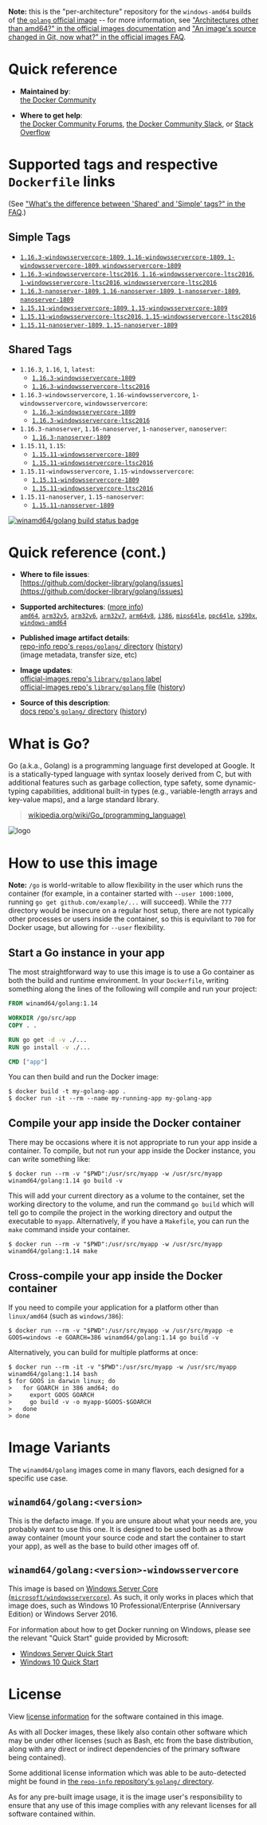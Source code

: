 <!--

********************************************************************************

WARNING:

    DO NOT EDIT "golang/README.md"

    IT IS AUTO-GENERATED

    (from the other files in "golang/" combined with a set of templates)

********************************************************************************

-->

**Note:** this is the "per-architecture" repository for the `windows-amd64` builds of [the `golang` official image](https://hub.docker.com/_/golang) -- for more information, see ["Architectures other than amd64?" in the official images documentation](https://github.com/docker-library/official-images#architectures-other-than-amd64) and ["An image's source changed in Git, now what?" in the official images FAQ](https://github.com/docker-library/faq#an-images-source-changed-in-git-now-what).

# Quick reference

-	**Maintained by**:  
	[the Docker Community](https://github.com/docker-library/golang)

-	**Where to get help**:  
	[the Docker Community Forums](https://forums.docker.com/), [the Docker Community Slack](https://dockr.ly/slack), or [Stack Overflow](https://stackoverflow.com/search?tab=newest&q=docker)

# Supported tags and respective `Dockerfile` links

(See ["What's the difference between 'Shared' and 'Simple' tags?" in the FAQ](https://github.com/docker-library/faq#whats-the-difference-between-shared-and-simple-tags).)

## Simple Tags

-	[`1.16.3-windowsservercore-1809`, `1.16-windowsservercore-1809`, `1-windowsservercore-1809`, `windowsservercore-1809`](https://github.com/docker-library/golang/blob/f12c995e27fef88ccb984605ab4748737ae3a778/1.16/windows/windowsservercore-1809/Dockerfile)
-	[`1.16.3-windowsservercore-ltsc2016`, `1.16-windowsservercore-ltsc2016`, `1-windowsservercore-ltsc2016`, `windowsservercore-ltsc2016`](https://github.com/docker-library/golang/blob/f12c995e27fef88ccb984605ab4748737ae3a778/1.16/windows/windowsservercore-ltsc2016/Dockerfile)
-	[`1.16.3-nanoserver-1809`, `1.16-nanoserver-1809`, `1-nanoserver-1809`, `nanoserver-1809`](https://github.com/docker-library/golang/blob/f12c995e27fef88ccb984605ab4748737ae3a778/1.16/windows/nanoserver-1809/Dockerfile)
-	[`1.15.11-windowsservercore-1809`, `1.15-windowsservercore-1809`](https://github.com/docker-library/golang/blob/a0efffd2a9f3b2f6396a78cc7a46d5baddf74b2a/1.15/windows/windowsservercore-1809/Dockerfile)
-	[`1.15.11-windowsservercore-ltsc2016`, `1.15-windowsservercore-ltsc2016`](https://github.com/docker-library/golang/blob/a0efffd2a9f3b2f6396a78cc7a46d5baddf74b2a/1.15/windows/windowsservercore-ltsc2016/Dockerfile)
-	[`1.15.11-nanoserver-1809`, `1.15-nanoserver-1809`](https://github.com/docker-library/golang/blob/a0efffd2a9f3b2f6396a78cc7a46d5baddf74b2a/1.15/windows/nanoserver-1809/Dockerfile)

## Shared Tags

-	`1.16.3`, `1.16`, `1`, `latest`:
	-	[`1.16.3-windowsservercore-1809`](https://github.com/docker-library/golang/blob/f12c995e27fef88ccb984605ab4748737ae3a778/1.16/windows/windowsservercore-1809/Dockerfile)
	-	[`1.16.3-windowsservercore-ltsc2016`](https://github.com/docker-library/golang/blob/f12c995e27fef88ccb984605ab4748737ae3a778/1.16/windows/windowsservercore-ltsc2016/Dockerfile)
-	`1.16.3-windowsservercore`, `1.16-windowsservercore`, `1-windowsservercore`, `windowsservercore`:
	-	[`1.16.3-windowsservercore-1809`](https://github.com/docker-library/golang/blob/f12c995e27fef88ccb984605ab4748737ae3a778/1.16/windows/windowsservercore-1809/Dockerfile)
	-	[`1.16.3-windowsservercore-ltsc2016`](https://github.com/docker-library/golang/blob/f12c995e27fef88ccb984605ab4748737ae3a778/1.16/windows/windowsservercore-ltsc2016/Dockerfile)
-	`1.16.3-nanoserver`, `1.16-nanoserver`, `1-nanoserver`, `nanoserver`:
	-	[`1.16.3-nanoserver-1809`](https://github.com/docker-library/golang/blob/f12c995e27fef88ccb984605ab4748737ae3a778/1.16/windows/nanoserver-1809/Dockerfile)
-	`1.15.11`, `1.15`:
	-	[`1.15.11-windowsservercore-1809`](https://github.com/docker-library/golang/blob/a0efffd2a9f3b2f6396a78cc7a46d5baddf74b2a/1.15/windows/windowsservercore-1809/Dockerfile)
	-	[`1.15.11-windowsservercore-ltsc2016`](https://github.com/docker-library/golang/blob/a0efffd2a9f3b2f6396a78cc7a46d5baddf74b2a/1.15/windows/windowsservercore-ltsc2016/Dockerfile)
-	`1.15.11-windowsservercore`, `1.15-windowsservercore`:
	-	[`1.15.11-windowsservercore-1809`](https://github.com/docker-library/golang/blob/a0efffd2a9f3b2f6396a78cc7a46d5baddf74b2a/1.15/windows/windowsservercore-1809/Dockerfile)
	-	[`1.15.11-windowsservercore-ltsc2016`](https://github.com/docker-library/golang/blob/a0efffd2a9f3b2f6396a78cc7a46d5baddf74b2a/1.15/windows/windowsservercore-ltsc2016/Dockerfile)
-	`1.15.11-nanoserver`, `1.15-nanoserver`:
	-	[`1.15.11-nanoserver-1809`](https://github.com/docker-library/golang/blob/a0efffd2a9f3b2f6396a78cc7a46d5baddf74b2a/1.15/windows/nanoserver-1809/Dockerfile)

[![winamd64/golang build status badge](https://img.shields.io/jenkins/s/https/doi-janky.infosiftr.net/job/multiarch/job/windows-amd64/job/golang.svg?label=winamd64/golang%20%20build%20job)](https://doi-janky.infosiftr.net/job/multiarch/job/windows-amd64/job/golang/)

# Quick reference (cont.)

-	**Where to file issues**:  
	[https://github.com/docker-library/golang/issues](https://github.com/docker-library/golang/issues)

-	**Supported architectures**: ([more info](https://github.com/docker-library/official-images#architectures-other-than-amd64))  
	[`amd64`](https://hub.docker.com/r/amd64/golang/), [`arm32v5`](https://hub.docker.com/r/arm32v5/golang/), [`arm32v6`](https://hub.docker.com/r/arm32v6/golang/), [`arm32v7`](https://hub.docker.com/r/arm32v7/golang/), [`arm64v8`](https://hub.docker.com/r/arm64v8/golang/), [`i386`](https://hub.docker.com/r/i386/golang/), [`mips64le`](https://hub.docker.com/r/mips64le/golang/), [`ppc64le`](https://hub.docker.com/r/ppc64le/golang/), [`s390x`](https://hub.docker.com/r/s390x/golang/), [`windows-amd64`](https://hub.docker.com/r/winamd64/golang/)

-	**Published image artifact details**:  
	[repo-info repo's `repos/golang/` directory](https://github.com/docker-library/repo-info/blob/master/repos/golang) ([history](https://github.com/docker-library/repo-info/commits/master/repos/golang))  
	(image metadata, transfer size, etc)

-	**Image updates**:  
	[official-images repo's `library/golang` label](https://github.com/docker-library/official-images/issues?q=label%3Alibrary%2Fgolang)  
	[official-images repo's `library/golang` file](https://github.com/docker-library/official-images/blob/master/library/golang) ([history](https://github.com/docker-library/official-images/commits/master/library/golang))

-	**Source of this description**:  
	[docs repo's `golang/` directory](https://github.com/docker-library/docs/tree/master/golang) ([history](https://github.com/docker-library/docs/commits/master/golang))

# What is Go?

Go (a.k.a., Golang) is a programming language first developed at Google. It is a statically-typed language with syntax loosely derived from C, but with additional features such as garbage collection, type safety, some dynamic-typing capabilities, additional built-in types (e.g., variable-length arrays and key-value maps), and a large standard library.

> [wikipedia.org/wiki/Go_(programming_language)](http://en.wikipedia.org/wiki/Go_%28programming_language%29)

![logo](https://raw.githubusercontent.com/docker-library/docs/01c12653951b2fe592c1f93a13b4e289ada0e3a1/golang/logo.png)

# How to use this image

**Note:** `/go` is world-writable to allow flexibility in the user which runs the container (for example, in a container started with `--user 1000:1000`, running `go get github.com/example/...` will succeed). While the `777` directory would be insecure on a regular host setup, there are not typically other processes or users inside the container, so this is equivilant to `700` for Docker usage, but allowing for `--user` flexibility.

## Start a Go instance in your app

The most straightforward way to use this image is to use a Go container as both the build and runtime environment. In your `Dockerfile`, writing something along the lines of the following will compile and run your project:

```dockerfile
FROM winamd64/golang:1.14

WORKDIR /go/src/app
COPY . .

RUN go get -d -v ./...
RUN go install -v ./...

CMD ["app"]
```

You can then build and run the Docker image:

```console
$ docker build -t my-golang-app .
$ docker run -it --rm --name my-running-app my-golang-app
```

## Compile your app inside the Docker container

There may be occasions where it is not appropriate to run your app inside a container. To compile, but not run your app inside the Docker instance, you can write something like:

```console
$ docker run --rm -v "$PWD":/usr/src/myapp -w /usr/src/myapp winamd64/golang:1.14 go build -v
```

This will add your current directory as a volume to the container, set the working directory to the volume, and run the command `go build` which will tell go to compile the project in the working directory and output the executable to `myapp`. Alternatively, if you have a `Makefile`, you can run the `make` command inside your container.

```console
$ docker run --rm -v "$PWD":/usr/src/myapp -w /usr/src/myapp winamd64/golang:1.14 make
```

## Cross-compile your app inside the Docker container

If you need to compile your application for a platform other than `linux/amd64` (such as `windows/386`):

```console
$ docker run --rm -v "$PWD":/usr/src/myapp -w /usr/src/myapp -e GOOS=windows -e GOARCH=386 winamd64/golang:1.14 go build -v
```

Alternatively, you can build for multiple platforms at once:

```console
$ docker run --rm -it -v "$PWD":/usr/src/myapp -w /usr/src/myapp winamd64/golang:1.14 bash
$ for GOOS in darwin linux; do
>   for GOARCH in 386 amd64; do
>     export GOOS GOARCH
>     go build -v -o myapp-$GOOS-$GOARCH
>   done
> done
```

# Image Variants

The `winamd64/golang` images come in many flavors, each designed for a specific use case.

## `winamd64/golang:<version>`

This is the defacto image. If you are unsure about what your needs are, you probably want to use this one. It is designed to be used both as a throw away container (mount your source code and start the container to start your app), as well as the base to build other images off of.

## `winamd64/golang:<version>-windowsservercore`

This image is based on [Windows Server Core (`microsoft/windowsservercore`)](https://hub.docker.com/r/microsoft/windowsservercore/). As such, it only works in places which that image does, such as Windows 10 Professional/Enterprise (Anniversary Edition) or Windows Server 2016.

For information about how to get Docker running on Windows, please see the relevant "Quick Start" guide provided by Microsoft:

-	[Windows Server Quick Start](https://msdn.microsoft.com/en-us/virtualization/windowscontainers/quick_start/quick_start_windows_server)
-	[Windows 10 Quick Start](https://msdn.microsoft.com/en-us/virtualization/windowscontainers/quick_start/quick_start_windows_10)

# License

View [license information](http://golang.org/LICENSE) for the software contained in this image.

As with all Docker images, these likely also contain other software which may be under other licenses (such as Bash, etc from the base distribution, along with any direct or indirect dependencies of the primary software being contained).

Some additional license information which was able to be auto-detected might be found in [the `repo-info` repository's `golang/` directory](https://github.com/docker-library/repo-info/tree/master/repos/golang).

As for any pre-built image usage, it is the image user's responsibility to ensure that any use of this image complies with any relevant licenses for all software contained within.
